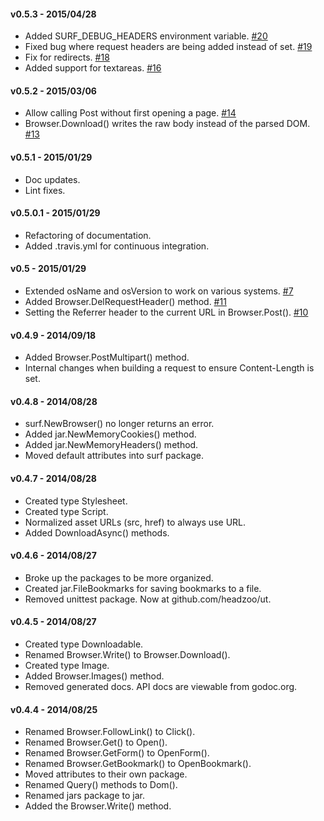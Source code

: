 #### v0.5.3 - 2015/04/28
* Added SURF_DEBUG_HEADERS environment variable. [#20](https://github.com/headzoo/surf/pull/20)
* Fixed bug where request headers are being added instead of set. [#19](https://github.com/headzoo/surf/pull/19)
* Fix for redirects. [#18](https://github.com/headzoo/surf/pull/18)
* Added support for textareas. [#16](https://github.com/headzoo/surf/pull/16)


#### v0.5.2 - 2015/03/06
* Allow calling Post without first opening a page. [#14](https://github.com/headzoo/surf/issues/14)
* Browser.Download() writes the raw body instead of the parsed DOM. [#13](https://github.com/headzoo/surf/issues/13)


#### v0.5.1 - 2015/01/29
* Doc updates.
* Lint fixes.


#### v0.5.0.1 - 2015/01/29
* Refactoring of documentation.
* Added .travis.yml for continuous integration.


#### v0.5 - 2015/01/29
* Extended osName and osVersion to work on various systems. [#7](https://github.com/headzoo/surf/pull/7)
* Added Browser.DelRequestHeader() method. [#11](https://github.com/headzoo/surf/pull/11)
* Setting the Referrer header to the current URL in Browser.Post(). [#10](https://github.com/headzoo/surf/pull/10)


#### v0.4.9 - 2014/09/18
* Added Browser.PostMultipart() method.
* Internal changes when building a request to ensure Content-Length is set.


#### v0.4.8 - 2014/08/28
* surf.NewBrowser() no longer returns an error.
* Added jar.NewMemoryCookies() method.
* Added jar.NewMemoryHeaders() method.
* Moved default attributes into surf package.


#### v0.4.7 - 2014/08/28
* Created type Stylesheet.
* Created type Script.
* Normalized asset URLs (src, href) to always use URL.
* Added DownloadAsync() methods.


#### v0.4.6 - 2014/08/27
* Broke up the packages to be more organized.
* Created jar.FileBookmarks for saving bookmarks to a file.
* Removed unittest package. Now at github.com/headzoo/ut.


#### v0.4.5 - 2014/08/27
* Created type Downloadable.
* Renamed Browser.Write() to Browser.Download().
* Created type Image.
* Added Browser.Images() method.
* Removed generated docs. API docs are viewable from godoc.org.


#### v0.4.4 - 2014/08/25
* Renamed Browser.FollowLink() to Click().
* Renamed Browser.Get() to Open().
* Renamed Browser.GetForm() to OpenForm().
* Renamed Browser.GetBookmark() to OpenBookmark().
* Moved attributes to their own package.
* Renamed Query() methods to Dom().
* Renamed jars package to jar.
* Added the Browser.Write() method.
